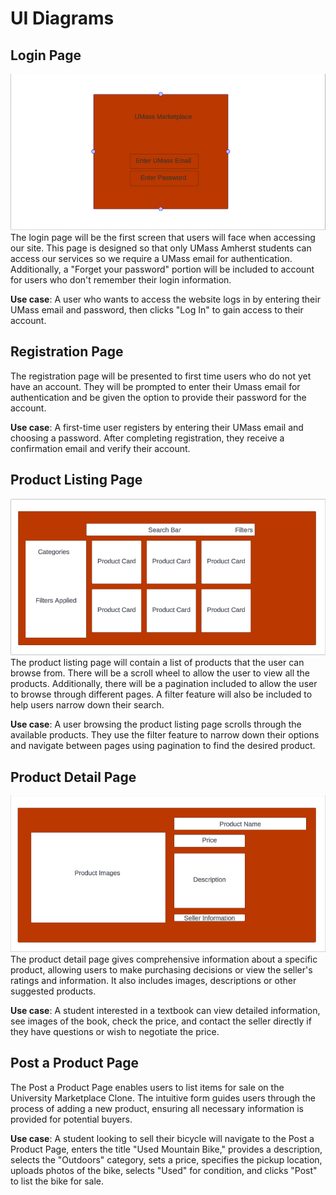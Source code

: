 # UI Diagrams

## Login Page
![Registration](https://github.com/mykaala/umassmarketplace/blob/ui-diagrams-md/loginpage.png?raw=true)
The login page will be the first screen that users will face when accessing our site. This page is designed so that only UMass Amherst students can access our services so we require a UMass email for authentication. Additionally, a "Forget your password" portion will be included to account for users who don't remember their login information.


**Use case**: A user who wants to access the website logs in by entering their UMass email and password, then clicks "Log In" to gain access to their account.



## Registration Page
The registration page will be presented to first time users who do not yet have an account. They will be prompted to enter their Umass email for authentication and be given the option to provide their password for the account.


**Use case**: A first-time user registers by entering their UMass email and choosing a password. After completing registration, they receive a confirmation email and verify their account.

## Product Listing Page
![Home](https://github.com/mykaala/umassmarketplace/blob/ui-diagrams-md/homepage.png?raw=true)
The product listing page will contain a list of products that the user can browse from. There will be a scroll wheel to allow the user to view all the products. Additionally, there will be a pagination included to allow the user to browse through different pages. A filter feature will also be included to help users narrow down their search.


**Use case**: A user browsing the product listing page scrolls through the available products. They use the filter feature to narrow down their options and navigate between pages using pagination to find the desired product.

## Product Detail Page
![Product](https://github.com/mykaala/umassmarketplace/blob/ui-diagrams-md/product.png?raw=true)
The product detail page gives comprehensive information about a specific product, allowing users to make purchasing decisions or view the seller's ratings and information. It also includes images, descriptions or other suggested products.


**Use case**: A student interested in a textbook can view detailed information, see images of the book, check the price, and contact the seller directly if they have questions or wish to negotiate the price.

## Post a Product Page
The Post a Product Page enables users to list items for sale on the University Marketplace Clone. The intuitive form guides users through the process of adding a new product, ensuring all necessary information is provided for potential buyers.


**Use case**: A student looking to sell their bicycle will navigate to the Post a Product Page, enters the title "Used Mountain Bike," provides a description, selects the "Outdoors" category, sets a price, specifies the pickup location, uploads photos of the bike, selects "Used" for condition, and clicks "Post" to list the bike for sale.
